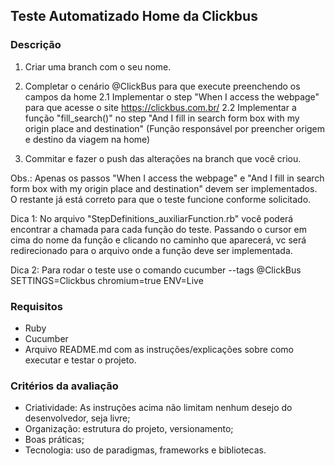 ## Teste Automatizado Home da Clickbus

### Descrição

1. Criar uma branch com o seu nome.

2. Completar o cenário @ClickBus para que execute preenchendo os campos da home
	2.1 Implementar o step "When I access the webpage" para que acesse o site https://clickbus.com.br/
	2.2 Implementar a função "fill_search()" no step "And I fill in search form box with my origin place and destination" (Função responsável por preencher origem e destino da viagem na home)

3. Commitar e fazer o push das alterações na branch que você criou.

Obs.: Apenas os passos "When I access the webpage" e "And I fill in search form box with my origin place and destination" devem ser implementados. O restante já está correto para que o teste funcione conforme solicitado.

Dica 1: No arquivo "StepDefinitions_auxiliarFunction.rb" você poderá encontrar a chamada para cada função do teste. Passando o cursor em cima do nome da função e clicando no caminho que aparecerá, vc será redirecionado para o arquivo onde a função deve ser implementada.

Dica 2: Para rodar o teste use o comando cucumber --tags @ClickBus SETTINGS=Clickbus chromium=true ENV=Live

### Requisitos

* Ruby
* Cucumber
* Arquivo README.md com as instruções/explicações sobre como executar e testar o projeto.

### Critérios da avaliação
* Criatividade: As instruções acima não limitam nenhum desejo do desenvolvedor, seja livre;
* Organização: estrutura do projeto, versionamento;
* Boas práticas;
* Tecnologia: uso de paradigmas, frameworks e bibliotecas.
